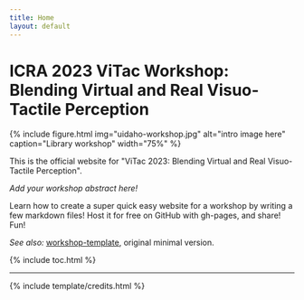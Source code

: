 ```yaml
---
title: Home
layout: default
---
```


# ICRA 2023 ViTac Workshop: Blending Virtual and Real Visuo-Tactile Perception

{% include figure.html img="uidaho-workshop.jpg" alt="intro image here" caption="Library workshop" width="75%" %}

This is the official website for "ViTac 2023: Blending Virtual and Real Visuo-Tactile Perception".

*Add your workshop abstract here!*

Learn how to create a super quick easy website for a workshop by writing a few markdown files! 
Host it for free on GitHub with gh-pages, and share!
Fun!

*See also:* [workshop-template](https://evanwill.github.io/workshop-template/), original minimal version.

{% include toc.html %}

------

{% include template/credits.html %}
